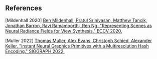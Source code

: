 
## References  

\[Mildenhall 2020\] [Ben Mildenhall, Pratul Srinivasan, Matthew Tancik, Jonathan Barron, Ravi Ramamoorthi, Ren Ng. "Representing Scenes as Neural Radiance Fields for View Synthesis." ECCV 2020.](https://www.matthewtancik.com/nerf)  

\[Muller 2022\] [Thomas Muller, Alex Evans, Christoph Schied, Alexander Keller. "Instant Neural Graphics Primitives with a Multiresolution Hash Encoding." SIGGRAPH 2022.](https://nvlabs.github.io/instant-ngp/)  

